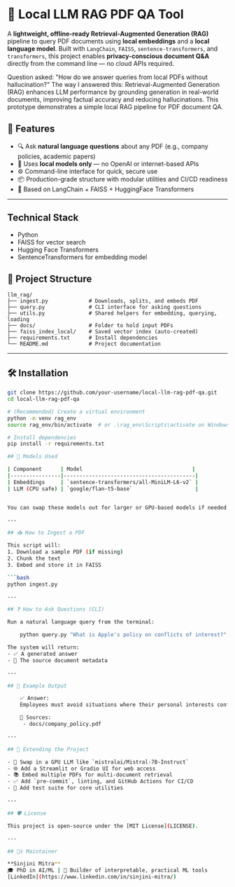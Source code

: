 # 📄 Local LLM RAG PDF QA Tool

A **lightweight, offline-ready Retrieval-Augmented Generation (RAG)** pipeline to query PDF documents using **local embeddings** and a **local language model**. Built with `LangChain`, `FAISS`, `sentence-transformers`, and `transformers`, this project enables **privacy-conscious document Q&A** directly from the command line — no cloud APIs required.

Question asked: "How do we answer queries from local PDFs without hallucination?"
The way I answered this: Retrieval-Augmented Generation (RAG) enhances LLM performance by grounding generation in real-world documents, improving factual accuracy and reducing hallucinations. This prototype demonstrates a simple local RAG pipeline for PDF document QA.



## 🚀 Features

- 🔍 Ask **natural language questions** about any PDF (e.g., company policies, academic papers)
- 🧠 Uses **local models only** — no OpenAI or internet-based APIs
- ⚙️ Command-line interface for quick, secure use
- 📦 Production-grade structure with modular utilities and CI/CD readiness
- 🧠 Based on LangChain + FAISS + HuggingFace Transformers

---

## Technical Stack

* Python
* FAISS for vector search
* Hugging Face Transformers
* SentenceTransformers for embedding model

## 📁 Project Structure

    llm_rag/
    ├── ingest.py             # Downloads, splits, and embeds PDF
    ├── query.py              # CLI interface for asking questions
    ├── utils.py              # Shared helpers for embedding, querying, loading
    ├── docs/                 # Folder to hold input PDFs
    ├── faiss_index_local/    # Saved vector index (auto-created)
    ├── requirements.txt      # Install dependencies
    └── README.md             # Project documentation

---

## 🛠️ Installation

```bash
git clone https://github.com/your-username/local-llm-rag-pdf-qa.git
cd local-llm-rag-pdf-qa

# (Recommended) Create a virtual environment
python -m venv rag_env
source rag_env/bin/activate  # or .\rag_env\Scripts\activate on Windows

# Install dependencies
pip install -r requirements.txt

## 🧩 Models Used

| Component      | Model                                   |
|----------------|------------------------------------------|
| Embeddings     | `sentence-transformers/all-MiniLM-L6-v2` |
| LLM (CPU safe) | `google/flan-t5-base`                    |


You can swap these models out for larger or GPU-based models if needed.

---

## 📥 How to Ingest a PDF

This script will:
1. Download a sample PDF (if missing)
2. Chunk the text
3. Embed and store it in FAISS

```bash
python ingest.py

---

## ❓ How to Ask Questions (CLI)

Run a natural language query from the terminal:

    python query.py "What is Apple's policy on conflicts of interest?"

The system will return:
- ✅ A generated answer  
- 📄 The source document metadata

---

## 🧪 Example Output

    ✅ Answer:
    Employees must avoid situations where their personal interests conflict with the interests of Apple...

    📄 Sources:
     - docs/company_policy.pdf

---

## 🧰 Extending the Project

- 🔄 Swap in a GPU LLM like `mistralai/Mistral-7B-Instruct`
- 🌐 Add a Streamlit or Gradio UI for web access
- 📚 Embed multiple PDFs for multi-document retrieval
- ✅ Add `pre-commit`, linting, and GitHub Actions for CI/CD
- 🧪 Add test suite for core utilities

---

## 🛡️ License

This project is open-source under the [MIT License](LICENSE).

---

## 🙋‍♀️ Maintainer

**Sinjini Mitra**  
🎓 PhD in AI/ML | 🧠 Builder of interpretable, practical ML tools  
[LinkedIn](https://www.linkedin.com/in/sinjini-mitra/) 